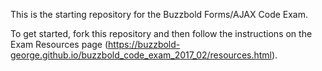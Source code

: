 This is the starting repository for the Buzzbold Forms/AJAX Code Exam.

To get started, fork this repository and then follow the instructions on the Exam Resources page (https://buzzbold-george.github.io/buzzbold_code_exam_2017_02/resources.html).
